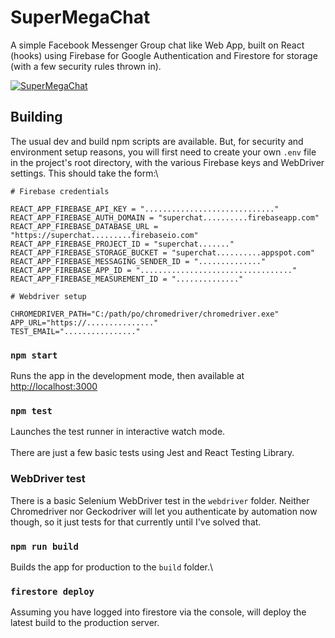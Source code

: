 # SuperMegaChat

A simple Facebook Messenger Group chat like Web App, built on React (hooks) using Firebase for Google Authentication and Firestore for storage (with a few security rules thrown in).

[![SuperMegaChat](https://i0.wp.com/www.spikything.com/blog/wp-content/uploads/2022/03/supermegachat.webp)](https://www.spikything.com/blog/index.php/2020/06/02/chat-app-in-react-hooks/)

## Building

The usual dev and build npm scripts are available. But, for security and environment setup reasons, you will first need to create your own `.env` file in the project's root directory, with the various Firebase keys and WebDriver settings. This should take the form:\
~~~~
# Firebase credentials

REACT_APP_FIREBASE_API_KEY = "............................."
REACT_APP_FIREBASE_AUTH_DOMAIN = "superchat..........firebaseapp.com"
REACT_APP_FIREBASE_DATABASE_URL = "https://superchat.........firebaseio.com"
REACT_APP_FIREBASE_PROJECT_ID = "superchat......."
REACT_APP_FIREBASE_STORAGE_BUCKET = "superchat..........appspot.com"
REACT_APP_FIREBASE_MESSAGING_SENDER_ID = ".............."
REACT_APP_FIREBASE_APP_ID = ".................................."
REACT_APP_FIREBASE_MEASUREMENT_ID = ".............."

# Webdriver setup

CHROMEDRIVER_PATH="C:/path/po/chromedriver/chromedriver.exe"
APP_URL="https://..............."
TEST_EMAIL="................"
~~~~

### `npm start`

Runs the app in the development mode, then available at [http://localhost:3000](http://localhost:3000)

### `npm test`

Launches the test runner in interactive watch mode.\
\
There are just a few basic tests using Jest and React Testing Library.

### WebDriver test

There is a basic Selenium WebDriver test in the `webdriver` folder. Neither Chromedriver nor Geckodriver will let you authenticate by automation now though, so it just tests for that currently until I've solved that.

### `npm run build`

Builds the app for production to the `build` folder.\

### `firestore deploy`

Assuming you have logged into firestore via the console, will deploy the latest build to the production server.
